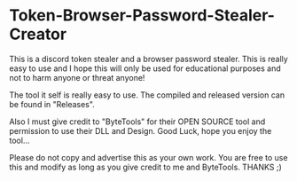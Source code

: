 # Token-Browser-Password-Stealer-Creator

This is a discord token stealer and a browser password stealer.
This is really easy to use and I hope this will only be used for educational purposes and not to harm anyone or threat anyone!


The tool it self is really easy to use. The compiled and released version can be found in "Releases". 

Also I must give credit to "ByteTools" for their OPEN SOURCE tool and permission to use their DLL and Design. 
Good Luck, hope you enjoy the tool... 

Please do not copy and advertise this as your own work. You are free to use this and modify as long as you give credit to me and ByteTools.
THANKS ;)
